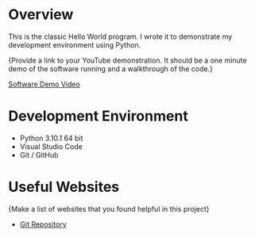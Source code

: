 # Overview

This is the classic Hello World program. I wrote it to demonstrate my development environment using Python.

{Provide a link to your YouTube demonstration.  It should be a one minute demo of the software running and a walkthrough of the code.}

[Software Demo Video](http://youtube.link.goes.here)

# Development Environment

* Python 3.10.1 64 bit
* Visual Studio Code
* Git / GitHub

# Useful Websites

{Make a list of websites that you found helpful in this project}
* [Git Repository](https://github.com/Payneful/HelloWorld)